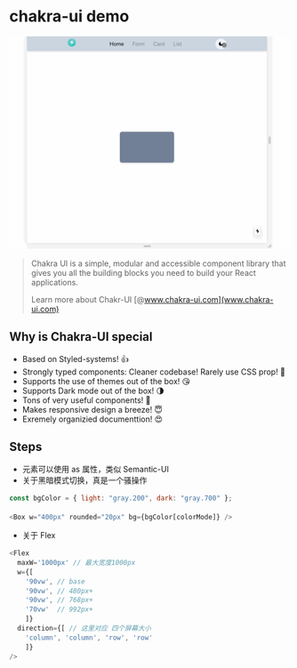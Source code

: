 # chakra-ui demo

![preview](./preview.gif)

> Chakra UI is a simple, modular and accessible component library that gives you all the building blocks you need to build your React applications.
>
> Learn more about Chakr-UI [@www.chakra-ui.com](www.chakra-ui.com)

## Why is Chakra-UI special

- Based on Styled-systems! 👍
- Strongly typed components: Cleaner codebase! Rarely use CSS prop! 🤘
- Supports the use of themes out of the box! 😘
- Supports Dark mode out of the box! 🌗
- Tons of very useful components! 🚀
- Makes responsive design a breeze! 😇
- Exremely organizied documenttion! 😍

## Steps

- 元素可以使用 as 属性，类似 Semantic-UI
- 关于黑暗模式切换，真是一个骚操作

```js
const bgColor = { light: "gray.200", dark: "gray.700" };

<Box w="400px" rounded="20px" bg={bgColor[colorMode]} />
```

- 关于 Flex

```js
<Flex
  maxW='1000px' // 最大宽度1000px
  w={[
    '90vw', // base
    '90vw', // 480px+
    '90vw', // 768px+
    '70vw'  // 992px+
    ]}
  direction={[ // 这里对应 四个屏幕大小
    'column', 'column', 'row', 'row'
    ]}
/>
```
